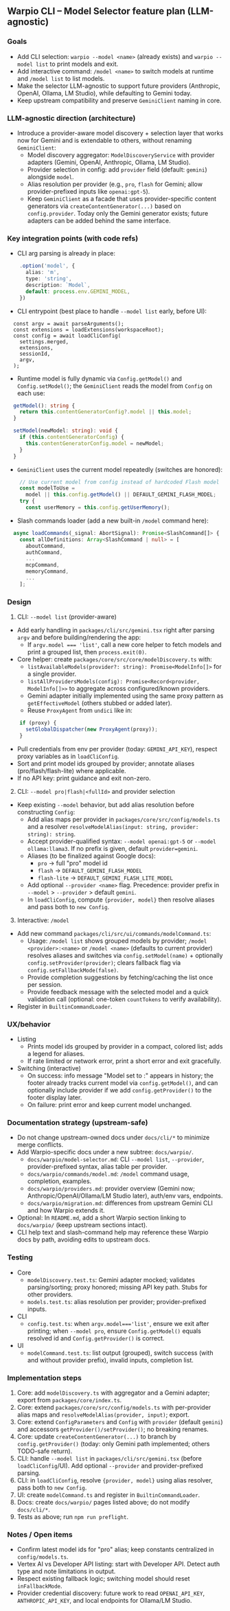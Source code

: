 ## Warpio CLI – Model Selector feature plan (LLM-agnostic)

### Goals

- Add CLI selection: `warpio --model <name>` (already exists) and `warpio --model list` to print models and exit.
- Add interactive command: `/model <name>` to switch models at runtime and `/model list` to list models.
- Make the selector LLM-agnostic to support future providers (Anthropic, OpenAI, Ollama, LM Studio), while defaulting to Gemini today.
- Keep upstream compatibility and preserve `GeminiClient` naming in core.

### LLM-agnostic direction (architecture)

- Introduce a provider-aware model discovery + selection layer that works now for Gemini and is extendable to others, without renaming `GeminiClient`:
  - Model discovery aggregator: `ModelDiscoveryService` with provider adapters (Gemini, OpenAI, Anthropic, Ollama, LM Studio).
  - Provider selection in config: add `provider` field (default: `gemini`) alongside `model`.
  - Alias resolution per provider (e.g., `pro`, `flash` for Gemini; allow provider-prefixed inputs like `openai:gpt-5`).
  - Keep `GeminiClient` as a facade that uses provider-specific content generators via `createContentGenerator(...)` based on `config.provider`. Today only the Gemini generator exists; future adapters can be added behind the same interface.

### Key integration points (with code refs)

- CLI arg parsing is already in place:

```1:20:packages/cli/src/config/config.ts
    .option('model', {
      alias: 'm',
      type: 'string',
      description: `Model`,
      default: process.env.GEMINI_MODEL,
    })
```

- CLI entrypoint (best place to handle `--model list` early, before UI):

```150:167:packages/cli/src/gemini.tsx
  const argv = await parseArguments();
  const extensions = loadExtensions(workspaceRoot);
  const config = await loadCliConfig(
    settings.merged,
    extensions,
    sessionId,
    argv,
  );
```

- Runtime model is fully dynamic via `Config.getModel()` and `Config.setModel()`; the `GeminiClient` reads the model from `Config` on each use:

```397:407:packages/core/src/config/config.ts
  getModel(): string {
    return this.contentGeneratorConfig?.model || this.model;
  }

  setModel(newModel: string): void {
    if (this.contentGeneratorConfig) {
      this.contentGeneratorConfig.model = newModel;
    }
  }
```

- `GeminiClient` uses the current model repeatedly (switches are honored):

```486:501:packages/core/src/core/client.ts
    // Use current model from config instead of hardcoded Flash model
    const modelToUse =
      model || this.config.getModel() || DEFAULT_GEMINI_FLASH_MODEL;
    try {
      const userMemory = this.config.getUserMemory();
```

- Slash commands loader (add a new built-in `/model` command here):

```51:69:packages/cli/src/services/BuiltinCommandLoader.ts
  async loadCommands(_signal: AbortSignal): Promise<SlashCommand[]> {
    const allDefinitions: Array<SlashCommand | null> = [
      aboutCommand,
      authCommand,
      ...
      mcpCommand,
      memoryCommand,
      ...
    ];
```

### Design

1. CLI: `--model list` (provider-aware)

- Add early handling in `packages/cli/src/gemini.tsx` right after parsing `argv` and before building/rendering the app:
  - If `argv.model === 'list'`, call a new core helper to fetch models and print a grouped list, then `process.exit(0)`.
- Core helper: create `packages/core/src/core/modelDiscovery.ts` with:
  - `listAvailableModels(provider?: string): Promise<ModelInfo[]>` for a single provider.
  - `listAllProvidersModels(config): Promise<Record<provider, ModelInfo[]>>` to aggregate across configured/known providers.
  - Gemini adapter initially implemented using the same proxy pattern as `getEffectiveModel` (others stubbed or added later).
  - Reuse `ProxyAgent` from `undici` like in:

```47:55:packages/core/src/core/modelCheck.ts
    if (proxy) {
      setGlobalDispatcher(new ProxyAgent(proxy));
    }
```

- Pull credentials from env per provider (today: `GEMINI_API_KEY`), respect proxy variables as in `loadCliConfig`.
- Sort and print model ids grouped by provider; annotate aliases (pro/flash/flash-lite) where applicable.
- If no API key: print guidance and exit non-zero.

2. CLI: `--model pro|flash|<fullId>` and provider selection

- Keep existing `--model` behavior, but add alias resolution before constructing `Config`:
  - Add alias maps per provider in `packages/core/src/config/models.ts` and a resolver `resolveModelAlias(input: string, provider: string): string`.
  - Accept provider-qualified syntax: `--model openai:gpt-5` or `--model ollama:llama3`. If no prefix is given, default `provider=gemini`.
  - Aliases (to be finalized against Google docs):
    - `pro` -> full "pro" model id
    - `flash` -> `DEFAULT_GEMINI_FLASH_MODEL`
    - `flash-lite` -> `DEFAULT_GEMINI_FLASH_LITE_MODEL`
  - Add optional `--provider <name>` flag. Precedence: provider prefix in `--model` > `--provider` > default `gemini`.
  - In `loadCliConfig`, compute `{provider, model}` then resolve aliases and pass both to `new Config`.

3. Interactive: `/model`

- Add new command `packages/cli/src/ui/commands/modelCommand.ts`:
  - Usage: `/model list` shows grouped models by provider; `/model <provider>:<name>` or `/model <name>` (defaults to current provider) resolves aliases and switches via `config.setModel(name)` + optionally `config.setProvider(provider)`; clears fallback flag via `config.setFallbackMode(false)`.
  - Provide completion suggestions by fetching/caching the list once per session.
  - Provide feedback message with the selected model and a quick validation call (optional: one-token `countTokens` to verify availability).
- Register in `BuiltinCommandLoader`.

### UX/behavior

- Listing
  - Prints model ids grouped by provider in a compact, colored list; adds a legend for aliases.
  - If rate limited or network error, print a short error and exit gracefully.
- Switching (interactive)
  - On success: info message "Model set to <provider>:<id>" appears in history; the footer already tracks current model via `config.getModel()`, and can optionally include provider if we add `config.getProvider()` to the footer display later.
  - On failure: print error and keep current model unchanged.

### Documentation strategy (upstream-safe)

- Do not change upstream-owned docs under `docs/cli/*` to minimize merge conflicts.
- Add Warpio-specific docs under a new subtree: `docs/warpio/`.
  - `docs/warpio/model-selector.md`: CLI `--model list`, `--provider`, provider-prefixed syntax, alias table per provider.
  - `docs/warpio/commands/model.md`: `/model` command usage, completion, examples.
  - `docs/warpio/providers.md`: provider overview (Gemini now; Anthropic/OpenAI/Ollama/LM Studio later), auth/env vars, endpoints.
  - `docs/warpio/migration.md`: differences from upstream Gemini CLI and how Warpio extends it.
- Optional: In `README.md`, add a short Warpio section linking to `docs/warpio/` (keep upstream sections intact).
- CLI help text and slash-command help may reference these Warpio docs by path, avoiding edits to upstream docs.

### Testing

- Core
  - `modelDiscovery.test.ts`: Gemini adapter mocked; validates parsing/sorting; proxy honored; missing API key path. Stubs for other providers.
  - `models.test.ts`: alias resolution per provider; provider-prefixed inputs.
- CLI
  - `config.test.ts`: when `argv.model==='list'`, ensure we exit after printing; when `--model pro`, ensure `Config.getModel()` equals resolved id and `Config.getProvider()` is correct.
- UI
  - `modelCommand.test.ts`: list output (grouped), switch success (with and without provider prefix), invalid inputs, completion list.

### Implementation steps

1. Core: add `modelDiscovery.ts` with aggregator and a Gemini adapter; export from `packages/core/index.ts`.
2. Core: extend `packages/core/src/config/models.ts` with per-provider alias maps and `resolveModelAlias(provider, input)`; export.
3. Core: extend `ConfigParameters` and `Config` with `provider` (default `gemini`) and accessors `getProvider()/setProvider()`; no breaking renames.
4. Core: update `createContentGenerator(...)` to branch by `config.getProvider()` (today: only Gemini path implemented; others TODO-safe return).
5. CLI: handle `--model list` in `packages/cli/src/gemini.tsx` (before `loadCliConfig`/UI). Add optional `--provider` and provider-prefixed parsing.
6. CLI: in `loadCliConfig`, resolve `{provider, model}` using alias resolver, pass both to `new Config`.
7. UI: create `modelCommand.ts` and register in `BuiltinCommandLoader`.
8. Docs: create `docs/warpio/` pages listed above; do not modify `docs/cli/*`.
9. Tests as above; run `npm run preflight`.

### Notes / Open items

- Confirm latest model ids for "pro" alias; keep constants centralized in `config/models.ts`.
- Vertex AI vs Developer API listing: start with Developer API. Detect auth type and note limitations in output.
- Respect existing fallback logic; switching model should reset `inFallbackMode`.
- Provider credential discovery: future work to read `OPENAI_API_KEY`, `ANTHROPIC_API_KEY`, and local endpoints for Ollama/LM Studio.

